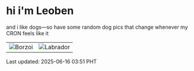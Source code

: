 # hi i'm Leoben

and i like dogs—so have some random dog pics that change whenever my CRON feels like it

|  |  |
|--------|----------|
| ![Borzoi](https://random-dog-vercel.vercel.app/api/random-borzoi?v=1750017113) | ![Labrador](https://random-dog-vercel.vercel.app/api/random-labrador?v=1750017113) |

Last updated: 2025-06-16 03:51 PHT

